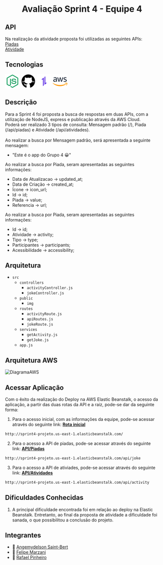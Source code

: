 <h1 align="center"> Avaliação Sprint 4 - Equipe 4 </h1>

## API
Na realização da atividade proposta foi utilizadas as seguintes APIs:<br>
[Piadas](https://api.chucknorris.io/jokes/random)<br>
[Atividade](https://www.boredapi.com/api/activity)

## Tecnologias
 ![Node.JS](src/public/img/nodejs.png) ![GitHub](src/public/img/github.png) ![Axios](src/public/img/axios.png) ![AWS](src/public/img/aws.png)<br>
 
 ## Descrição 

Para a Sprint 4 foi proposta a busca de respostas em duas APIs, com a utilização de NodeJS, express e publicação através da AWS Cloud. <br>
Poderá ser realizado 3 tipos de consulta: Mensagem padrão (/), Piada (/api/piadas) e Atividade (/api/atividades).<br><br>
Ao realizar a busca por Mensagem padrão, será apresentada a seguinte mensagem:<br>
* "Este é o app do Grupo 4 😀"

Ao realizar a busca por Piada, seram apresentadas as seguintes informações: <br>

* Data de Atualizacao -> updated_at; <br>
* Data de Criação -> created_at;<br>
* Ícone -> icon_url;<br>
* Id -> id;<br>
* Piada -> value; <br>
* Referencia -> url;<br>

Ao realizar a busca por Piada, seram apresentadas as seguintes informações: <br>

* Id -> id;<br>
* Atividade -> activity; <br>
* Tipo -> type;<br>
* Participantes -> participants;<br>
* Acessibilidade -> accessibility; <br>

## Arquitetura
* ```src```
    * ```controllers```
        * ```activityController.js```
        * ```jokeController.js```
    * ```public```
        * ```img```    
   * ```routes```
        * ```activityRoute.js```
        * ```apiRoutes.js```
        * ```jokeRoute.js```
    * ```services```
        * ```getActivity.js```
        * ```getJoke.js```
    * ```app.js```

## Arquitetura AWS
![DiagramaAWS](https://github.com/FeMarzani/dio-desafio-github-primeiro-repositorio/assets/107329291/3a536b44-8b99-4fc8-9b02-8013505a8e30)


## Acessar Aplicação
Com o êxito da realização do Deploy na AWS Elastic Beanstalk, o acesso da aplicação, a partir das duas rotas da API e a raiz, pode-se dar da seguinte forma: <br>
1. Para o acesso inicial, com as informações da equipe, pode-se acessar através do seguinte link: **[Rota inicial](http://sprint4-projeto.us-east-1.elasticbeanstalk.com/)** <br>
```bash
http://sprint4-projeto.us-east-1.elasticbeanstalk.com/ 
```
2. Para o acesso a API de piadas, pode-se acessar através do seguinte link: **[API/Piadas](http://sprint4-projeto.us-east-1.elasticbeanstalk.com/api/joke)** <br>
```bash
http://sprint4-projeto.us-east-1.elasticbeanstalk.com/api/joke
```
3. Para o acesso a API de ativiades, pode-se acessar através do seguinte link: **[API/Atividades](http://sprint4-projeto.us-east-1.elasticbeanstalk.com/api/activity)** <br>
```bash
http://sprint4-projeto.us-east-1.elasticbeanstalk.com/api/activity
```

## Dificuldades Conhecidas
1. A principal dificuldade encontrada foi em relação ao deploy na Elastic Beanstalk. Entretanto, ao final da proposta de atividade a dificuldade foi sanada, o que possibilitou a conclusão do projeto.

## Integrantes

- 🔨 [Angemydelson Saint-Bert](https://github.com/angemydelson)
- 🔨 [Felipe Marzani](https://github.com/FeMarzani)
- 🔨 [Rafael Pinheiro](https://github.com/RafaMPinheiro)